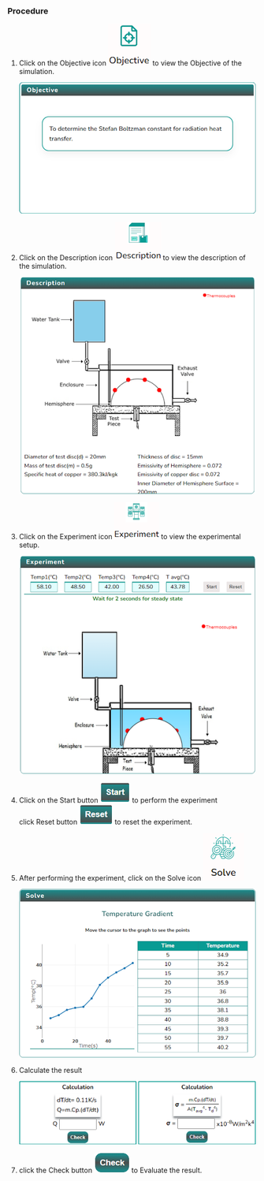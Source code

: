 ### Procedure

<!-- <div style="text-align:left"> -->
1. Click on the Objective icon <img src="images/objecticon.png" alt="Alt text" >  to view the Objective of the simulation.

   ![Alt text](images/ob.png)

2. Click on the Description icon <img src="images/Desicon.png" alt="Alt text"  > to view the description of the simulation.

   ![Alt text](images/ds.png)

3. Click on the Experiment icon <img src="images/expicon.png" alt="Alt text" > to view the experimental setup.

   ![Alt text](images/exp.png)

4. Click on the Start button <img src="images/startButton.png" alt="Alt text"> to perform the experiment <br>click Reset button <img src="images/resetButton.png" alt="Alt text"> to reset the experiment.

<!--
   ![Alt text](images/expscreen.png) -->

5. After performing the experiment, click on the Solve icon <img src="images/solveicon.png" alt="Alt text">

   ![Alt text](images/solve.png)

6. Calculate the result 

   ![Alt text](images/solve2.png)

7. click the  Check button <img src="images/checkButton.png" alt="Alt text"> to Evaluate the result.

<!-- </div> -->
